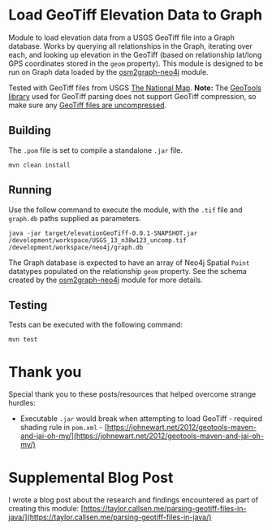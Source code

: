 # Load GeoTiff Elevation Data to Graph

Module to load elevation data from a USGS GeoTiff file into a Graph database. Works by querying all relationships in the Graph, iterating over each, and looking up elevation in the GeoTiff (based on relationship lat/long GPS coordinates stored in the `geom` property). This module is designed to be run on Graph data loaded by the [osm2graph-neo4j](https://github.com/scenic-routing/osm2graph-neo4j) module.

Tested with GeoTiff files from USGS [The National Map](https://www.usgs.gov/the-national-map-data-delivery). **Note:** The [GeoTools library](https://www.geotools.org/) used for GeoTiff parsing does not support GeoTiff compression, so make sure any [GeoTiff files are uncompressed](https://gis.stackexchange.com/questions/92608/decompress-a-lzw-compressed-geotiff).

## Building

The `.pom` file is set to compile a standalone `.jar` file.

```
mvn clean install
```

## Running

Use the follow command to execute the module, with the `.tif` file and `graph.db` paths supplied as parameters.

```
java -jar target/elevationGeoTiff-0.0.1-SNAPSHOT.jar /development/workspace/USGS_13_n38w123_uncomp.tif /development/workspace/neo4j/graph.db
```

The Graph database is expected to have an array of Neo4j Spatial `Point` datatypes populated on the relationship `geom` property. See the schema created by the [osm2graph-neo4j](https://github.com/scenic-routing/osm2graph-neo4j) module for more details.

## Testing

Tests can be executed with the following command:

```
mvn test
```

# Thank you

Special thank you to these posts/resources that helped overcome strange hurdles:

- Executable `.jar` would break when attempting to load GeoTiff - required shading rule in `pom.xml` - [https://johnewart.net/2012/geotools-maven-and-jai-oh-my/](https://johnewart.net/2012/geotools-maven-and-jai-oh-my/)

# Supplemental Blog Post

I wrote a blog post about the research and findings encountered as part of creating this module: [https://taylor.callsen.me/parsing-geotiff-files-in-java/](https://taylor.callsen.me/parsing-geotiff-files-in-java/)
